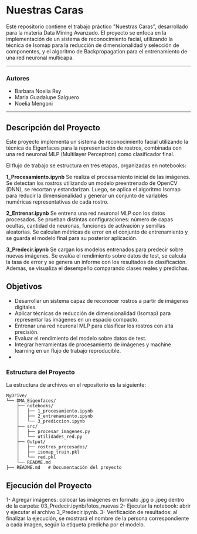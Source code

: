 # Nuestras Caras

Este repositorio contiene el trabajo práctico "Nuestras Caras", desarrollado para la materia Data Mining Avanzado.
El proyecto se enfoca en la implementación de un sistema de reconocimiento facial, utilizando la técnica de Isomap para la reducción de dimensionalidad y selección de componentes, y el algoritmo de Backpropagation para el entrenamiento de una red neuronal multicapa.

---

### Autores
- Barbara Noelia Rey
- Maria Guadalupe Salguero
- Noelia Mengoni

---

## Descripción del Proyecto

Este proyecto implementa un sistema de reconocimiento facial utilizando la técnica de Eigenfaces para la representación de rostros, combinada con una red neuronal MLP (Multilayer Perceptron) como clasificador final.

El flujo de trabajo se estructura en tres etapas, organizadas en notebooks:

**1_Procesamiento.ipynb**
Se realiza el procesamiento inicial de las imágenes. Se detectan los rostros utilizando un modelo preentrenado de OpenCV (DNN), se recortan y estandarizan. Luego, se aplica el algoritmo Isomap para reducir la dimensionalidad y generar un conjunto de variables numéricas representativas de cada rostro.

**2_Entrenar.ipynb**
Se entrena una red neuronal MLP con los datos procesados. Se prueban distintas configuraciones: número de capas ocultas, cantidad de neuronas, funciones de activación y semillas aleatorias. Se calculan métricas de error en el conjunto de entrenamiento y se guarda el modelo final para su posterior aplicación.

**3_Predecir.ipynb**
Se cargan los modelos entrenados para predecir sobre nuevas imágenes. Se evalúa el rendimiento sobre datos de test, se calcula la tasa de error y se genera un informe con los resultados de clasificación. Además, se visualiza el desempeño comparando clases reales y predichas.


## Objetivos

- Desarrollar un sistema capaz de reconocer rostros a partir de imágenes digitales.
- Aplicar técnicas de reducción de dimensionalidad (Isomap) para representar las imágenes en un espacio compacto.
- Entrenar una red neuronal MLP para clasificar los rostros con alta precisión.
- Evaluar el rendimiento del modelo sobre datos de test.
- Integrar herramientas de procesamiento de imágenes y machine learning en un flujo de trabajo reproducible.
- 
### Estructura del Proyecto

La estructura de archivos en el repositorio es la siguiente:

```plaintext
MyDrive/
└── DMA_Eigenfaces/
    ├── notebooks/
    │   ├── 1_procesamiento.ipynb
    │   ├── 2_entrenamiento.ipynb
    │   └── 3_prediccion.ipynb
    ├── src/
    │   ├── procesar_imagenes.py
    │   └── utilidades_red.py
    ├── Output/
    │   ├── rostros_procesados/
    │   ├── isomap_train.pkl
    │   └── red.pkl
    └── README.md
├── README.md   # Documentación del proyecto
```

## Ejecución del Proyecto

1- Agregar imágenes: colocar las imágenes en formato .jpg o .jpeg dentro de la carpeta:
03_Predecir.ipynb/fotos_nuevas
2- Ejecutar la notebook: abrir y ejecutar el archivo 3_Predecir.ipynb.
3- Verificación de resultados: al finalizar la ejecución, se mostrará el nombre de la persona correspondiente a cada imagen, según la etiqueta predicha por el modelo.
